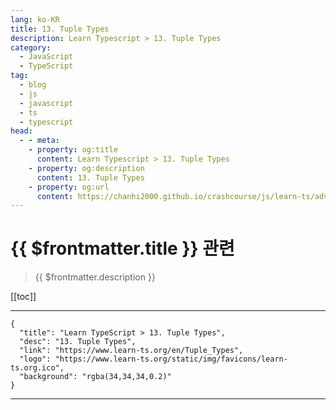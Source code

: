 ```yaml
---
lang: ko-KR
title: 13. Tuple Types
description: Learn Typescript > 13. Tuple Types
category: 
  - JavaScript
  - TypeScript
tag: 
  - blog
  - js
  - javascript
  - ts
  - typescript
head:
  - - meta:
    - property: og:title
      content: Learn Typescript > 13. Tuple Types
    - property: og:description
      content: 13. Tuple Types
    - property: og:url
      content: https://chanhi2000.github.io/crashcourse/js/learn-ts/advanced/13.html
---
```


# {{ $frontmatter.title }} 관련

> {{ $frontmatter.description }}

[[toc]]

---

```component VPCard
{
  "title": "Learn TypeScript > 13. Tuple Types",
  "desc": "13. Tuple Types",
  "link": "https://www.learn-ts.org/en/Tuple_Types",
  "logo": "https://www.learn-ts.org/static/img/favicons/learn-ts.org.ico",
  "background": "rgba(34,34,34,0.2)"
}
```

---

<TagLinks />